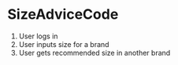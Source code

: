 SizeAdviceCode
==============

1. User logs in
2. User inputs size for a brand
3. User gets recommended size in another brand
